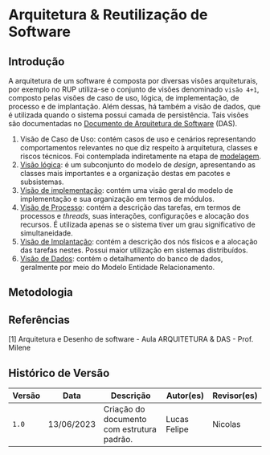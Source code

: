 # Arquitetura & Reutilização de Software

## Introdução

A arquitetura de um software é composta por diversas visões arquiteturais, por exemplo no RUP utiliza-se o conjunto de visões denominado `visão 4+1`, composto pelas visões de caso de uso, lógica, de implementação, de processo e de implantação. Além dessas, há também a visão de dados, que é utilizada quando o sistema possui camada de persistência. Tais visões são documentadas no [Documento de Arquitetura de Software](./padroes/padroesarquiteturais.md) (DAS).

1. Visão de Caso de Uso: contém casos de uso e cenários representando comportamentos relevantes no que diz respeito à arquitetura, classes e riscos técnicos. Foi contemplada indiretamente na etapa de [modelagem](../2.modelagem/modelagemtradicional).
1. [Visão lógica](./padroes/padroesarquiteturais.md#visão-lógica): é um subconjunto do modelo de *design*, apresentando as classes mais importantes e a organização destas em pacotes e subsistemas.
1. [Visão de implementação](./padroes/padroesarquiteturais.md#visão-de-implementação): contém uma visão geral do modelo de implementação e sua organização em termos de módulos.
1. [Visão de Processo](./padroes/padroesarquiteturais.md#visão-de-processos): contém a descrição das tarefas, em termos de processos e *threads*, suas interações, configurações e alocação dos recursos. É utilizada apenas se o sistema tiver um grau significativo de simultaneidade.
1. [Visão de Implantação](./padroes/padroesarquiteturais.md#visão-de-implantação): contém a descrição dos nós físicos e a alocação das tarefas nestes. Possui maior utilização em sistemas distribuídos.
1. [Visão de Dados](./padroes/padroesarquiteturais.md#visão-de-dados): contém o detalhamento do banco de dados, geralmente por meio do Modelo Entidade Relacionamento.

## Metodologia

## Referências

[1] Arquitetura e Desenho de software - Aula ARQUITETURA & DAS  - Prof. Milene <br/>

## Histórico de Versão

| Versão | Data       | Descrição                                  | Autor(es)    | Revisor(es) |
| ------ | ---------- | ------------------------------------------ | ------------ | ----------- |
| `1.0`  | 13/06/2023 | Criação do documento com estrutura padrão. | Lucas Felipe | Nicolas     |
